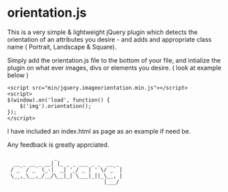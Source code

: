 orientation.js
==============

This is a very simple & lightweight jQuery plugin which detects the orientation of an attributes you desire - and adds and appropriate class name ( Portrait, Landscape & Square).

Simply add the orientation.js file to the bottom of your file, and intialize the plugin on what ever images, divs or elements you desire. ( look at example below )

	<script src="min/jquery.imageorientation.min.js"></script>
	<script>
	$(window).on('load', function() {
		$('img').orientation();
	});
	</script>

I have included an index.html as page as an example if need be. 

Any feedback is greatly apprciated. 
```
               _                     
  __ _ __ _ __| |_ _ _ ___ _ _  __ _ 
 / _` / _` (_-|  _| '_/ _ | ' \/ _` |
 \__,_\__,_/__/\__|_| \___|_||_\__, |
                               |___/ 
```